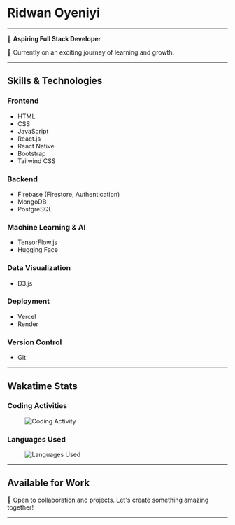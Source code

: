 # Ridwan Oyeniyi

---

🚀 **Aspiring Full Stack Developer**

🌱 Currently on an exciting journey of learning and growth.

---

## Skills & Technologies

### Frontend
- HTML
- CSS
- JavaScript
- React.js
- React Native
- Bootstrap
- Tailwind CSS

### Backend
- Firebase (Firestore, Authentication)
- MongoDB
- PostgreSQL

### Machine Learning & AI
- TensorFlow.js
- Hugging Face

### Data Visualization
- D3.js

### Deployment
- Vercel
- Render

### Version Control
- Git

---

## Wakatime Stats

### Coding Activities
<figure>
  <img src="https://wakatime.com/share/@1e463538-7daf-4546-b2e5-01533f06528c/1a7eec9d-f424-4fe3-9ee5-ab7afaaf4837.svg" alt="Coding Activity">
</figure>

### Languages Used
<figure>
  <img src="https://wakatime.com/share/@1e463538-7daf-4546-b2e5-01533f06528c/ada896f8-074d-490a-b6e2-af84647e67a1.svg" alt="Languages Used">
</figure>

---

## Available for Work

💼 Open to collaboration and projects. Let's create something amazing together!

---

